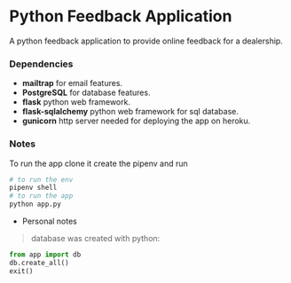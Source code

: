 # Python Feedback Application 
A python feedback application to provide online feedback for a dealership. 

### Dependencies
* **mailtrap** for email features. 
* **PostgreSQL** for database features. 
* **flask** python web framework. 
* **flask-sqlalchemy** python web framework for sql database. 
* **gunicorn** http server needed for deploying the app on heroku. 

### Notes 
To run the app clone it create the pipenv and run 
```python 
# to run the env 
pipenv shell
# to run the app 
python app.py
```

* Personal notes
> database was created with python: 
```python
from app import db 
db.create_all()
exit()
```